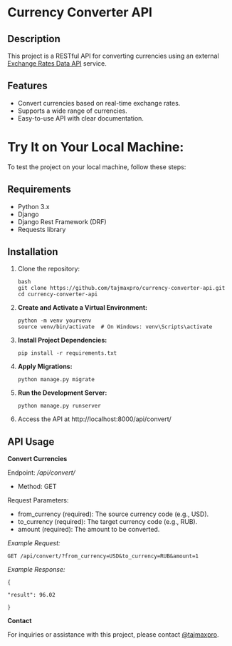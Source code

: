# Currency Converter API

## Description
This project is a RESTful API for converting currencies using an external [Exchange Rates Data API](https://apilayer.com/marketplace/exchangerates_data-api) service.

## Features
- Convert currencies based on real-time exchange rates.
- Supports a wide range of currencies.
- Easy-to-use API with clear documentation.

# Try It on Your Local Machine:

To test the project on your local machine, follow these steps:

## Requirements
- Python 3.x
- Django
- Django Rest Framework (DRF)
- Requests library

## Installation

1. Clone the repository:

    ```
   bash
   git clone https://github.com/tajmaxpro/currency-converter-api.git
   cd currency-converter-api
    ```   

2. **Create and Activate a Virtual Environment:**

    ```
    python -m venv yourvenv
    source venv/bin/activate  # On Windows: venv\Scripts\activate
    ```

3. **Install Project Dependencies:**

    ```
    pip install -r requirements.txt
    ```

6. **Apply Migrations:**

    ```
    python manage.py migrate
    ```

7. **Run the Development Server:**

    ```
    python manage.py runserver
    ```

8. Access the API at http://localhost:8000/api/convert/


## API Usage

**Convert Currencies**

Endpoint: */api/convert/*

- Method: GET

Request Parameters:

- from_currency (required): The source currency code (e.g., USD).
- to_currency (required): The target currency code (e.g., RUB).
- amount (required): The amount to be converted.

*Example Request:*

    
    GET /api/convert/?from_currency=USD&to_currency=RUB&amount=1
   

*Example Response:*

   
    {

    "result": 96.02

    }
    

**Contact**

For inquiries or assistance with this project, please contact [@tajmaxpro](https://t.me/tajmaxpro).
